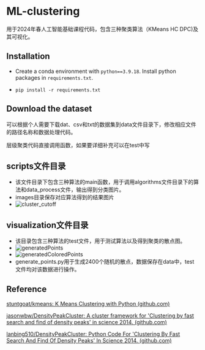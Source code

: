 # ML-clustering

用于2024年春人工智能基础课程代码，包含三种聚类算法（KMeans HC DPC)及其可视化。

## Installation

- Create a conda environment with `python==3.9.18`. Install python packages in `requirements.txt`.

- ```shell
  pip install -r requirements.txt
  ```

## Download the dataset

可以根据个人需要下载dat、csv和txt的数据集到data文件目录下，修改相应文件的路径名称和数据处理代码。

层级聚类代码直接调用函数，如果要详细补充可以在test中写

## scripts文件目录

- 该文件目录下包含三种算法的main函数，用于调用algorithms文件目录下的算法和data_process文件，输出得到分类图片。
- images目录保存对应算法得到的结果图片
- ![cluster_cutoff](./images/DPC/cluster_cutoff.png)

##  visualization文件目录

+ 该目录包含三种算法的test文件，用于测试算法以及得到聚类的散点图。
+ ![generatedPoints](./images/generatedPoints.png)
+ ![generatedColoredPoints](./images/generatedColoredPoints.png)
+ generate_points.py用于生成2400个随机的散点，数据保存在data中，test文件均对该数据进行操作。

## Reference

[stuntgoat/kmeans: K Means Clustering with Python (github.com)](https://github.com/stuntgoat/kmeans)

[jasonwbw/DensityPeakCluster: A cluster framework for 'Clustering by fast search and find of density peaks' in science 2014. (github.com)](https://github.com/jasonwbw/DensityPeakCluster)

[lanbing510/DensityPeakCluster: Python Code For 'Clustering By Fast Search And Find Of Density Peaks' In Science 2014. (github.com)](https://github.com/lanbing510/DensityPeakCluster)

